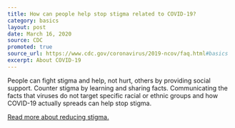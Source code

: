 ```yaml
---
title: How can people help stop stigma related to COVID-19?
category: basics
layout: post
date: March 16, 2020
source: CDC
promoted: true
source_url: https://www.cdc.gov/coronavirus/2019-ncov/faq.html#basics
excerpt: About COVID-19
---
```


People can fight stigma and help, not hurt, others by providing social support. Counter stigma by learning and sharing facts. Communicating the facts that viruses do not target specific racial or ethnic groups and how COVID-19 actually spreads can help stop stigma. 

[Read more about reducing stigma.](https://www.cdc.gov/coronavirus/2019-ncov/symptoms-testing/reducing-stigma.html)
